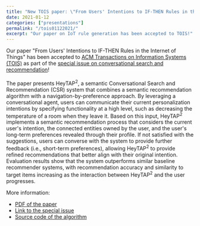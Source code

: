 ```yaml
---
title: "New TOIS paper: \"From Users' Intentions to IF-THEN Rules in the Internet of Things\""
date: 2021-01-12
categories: ["presentations"]
permalink: "/tois01122021/"
excerpt: "Our paper on IoT rule generation has been accepted to TOIS!"
---
```


<p>
Our paper "From Users' Intentions to IF-THEN Rules in the Internet of Things" has been accepted to <a href="https://dl.acm.org/journal/tois">ACM Transactions on Information Systems (TOIS)</a> as part of the <a href = "https://dl.acm.org/doi/10.1145/3381926">special issue on conversational search and recommendation</a>!
<br><br>
The paper presents HeyTAP<sup>2</sup>, a semantic Conversational Search and Recommendation (CSR) system that combines a semantic recommendation algorithm with a navigation-by-preference approach. By leveraging a conversational agent, users can communicate their current personalization intentions by specifying functionality at a high level, such as decreasing the temperature of a room when they leave it. Based on this input, HeyTAP<sup>2</sup> implements a semantic recommendation process that considers the current user's intention, the connected entities owned by the user, and the user's long-term preferences revealed through their profile. If not satisfied with the suggestions, users can converse with the system to provide further feedback (i.e., short-term preferences), allowing HeyTAP<sup>2</sup> to provide refined recommendations that better align with their original intention. Evaluation results show that the system outperforms similar baseline recommender systems, with recommendation accuracy and similarity to target items increasing as the interaction between HeyTAP<sup>2</sup> and the user progresses.
</p>

More information:
* [PDF of the paper](https://iris.polito.it/retrieve/handle/11583/2860780/421331/hiot.pdf)
* [Link to the special issue](https://dl.acm.org/doi/10.1145/3381926)
* [Source code of the algorithm](https://git.elite.polito.it/public-projects/intrec)